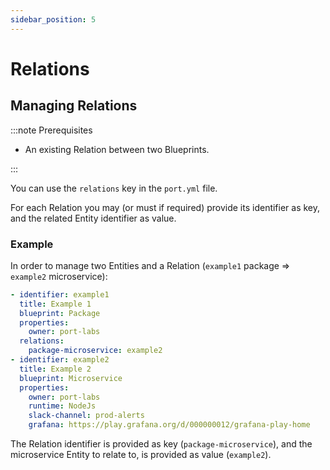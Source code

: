 ```yaml
---
sidebar_position: 5
---
```


# Relations

## Managing Relations

:::note Prerequisites

- An existing Relation between two Blueprints.

:::

You can use the `relations` key in the `port.yml` file.

For each Relation you may (or must if required) provide its identifier as key, and the related Entity identifier as value.

### Example

In order to manage two Entities and a Relation (`example1` package => `example2` microservice):

```yaml showLineNumbers
- identifier: example1
  title: Example 1
  blueprint: Package
  properties:
    owner: port-labs
  relations:
    package-microservice: example2
- identifier: example2
  title: Example 2
  blueprint: Microservice
  properties:
    owner: port-labs
    runtime: NodeJs
    slack-channel: prod-alerts
    grafana: https://play.grafana.org/d/000000012/grafana-play-home
```

The Relation identifier is provided as key (`package-microservice`), and the microservice Entity to relate to, is provided as value (`example2`).
